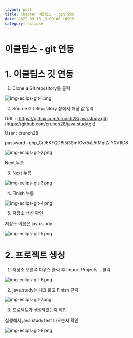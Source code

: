 ```yaml
---
layout: post
title: Chapter 이클립스 - git 연동
date: 2022-09-18 13:09:00 +0900
category: eclipse
---
```

# 이클립스 - git 연동

# 1. 이클립스 깃 연동

1. Clone a Git repository를 클릭

![img-eclips-git-1.png](/public/img/posts/eclipse-git/img-eclips-git-1.png)

2. Source Git Repository 창에서 해당 값 입력

URL : [https://github.com/crunch28/java.study.git](https://github.com/crunch28/java.study.git)

User : crunch28

password : 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

![img-eclips-git-2.png](/public/img/posts/eclipse-git/img-eclips-git-2.png)

Next 누름

3. Next 누름

![img-eclips-git-3.png](/public/img/posts/eclipse-git/img-eclips-git-3.png)

4. Finish 누름

![img-eclips-git-4.png](/public/img/posts/eclipse-git/img-eclips-git-4.png)

5. 저장소 생성 확인

저장소 이름은 java.study

![img-eclips-git-5.png](/public/img/posts/eclipse-git/img-eclips-git-5.png)

# 2. 프로젝트 생성

1. 저장소 오른쪽 마우스 클릭 후 Import Projects… 클릭

![img-eclips-git-6.png](/public/img/posts/eclipse-git/img-eclips-git-6.png)

2. java.study는 체크 풀고 Finish 클릭

![img-eclips-git-7.png](/public/img/posts/eclipse-git/img-eclips-git-7.png)

3. 프로젝트가 생성되었는지 확인

실행해서 java study test 나오는지 확인

![img-eclips-git-8.png](/public/img/posts/eclipse-git/img-eclips-git-8.png)